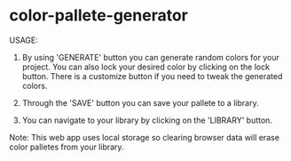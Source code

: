 # color-pallete-generator

USAGE: 

  1) By using 'GENERATE' button you can generate random colors for your project. You can also lock your desired color by clicking on the lock button. There is a customize button        if you need to tweak the generated colors.
  
  2) Through the 'SAVE' button you can save your pallete to a library.
  
  3) You can navigate to your library by clicking on the 'LIBRARY' button.
  
  
  
  
  
  
  
  
  Note: This web app uses local storage so clearing browser data will erase color palletes from your library.
  
